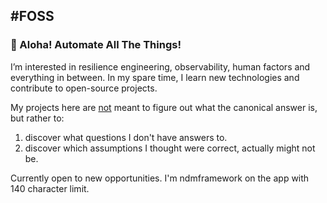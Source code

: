 #FOSS
------------------------------------------
### 👋 Aloha! Automate All The Things!

I’m interested in resilience engineering, observability, human factors and everything in between. In my spare time, I learn new technologies and contribute to open-source projects.

My projects here are <ins>not</ins> meant to figure out what the canonical answer is, but rather to:  

1. discover what questions I don't have answers to.  
2. discover which assumptions I thought were correct, actually might not be. 

Currently open to new opportunities. I'm ndmframework on the app with 140 character limit.   
